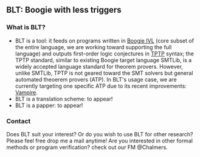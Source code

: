 ## BLT: Boogie with less triggers 


<!-- You can use the [editor on GitHub](https://github.com/emptylambda/BLT/edit/master/README.md) to maintain and preview the content for your website in Markdown files. -->
<!-- Whenever you commit to this repository, GitHub Pages will run [Jekyll](https://jekyllrb.com/) to rebuild the pages in your site, from the content in your Markdown files. -->
<!-- ### Markdown -->
<!-- Markdown is a lightweight and easy-to-use syntax for styling your writing. It includes conventions for -->
<!-- ```markdown -->
<!-- Syntax highlighted code block -->

<!-- # Header 1 -->
<!-- ## Header 2 -->
<!-- ### Header 3 -->

<!-- - Bulleted -->
<!-- - List -->

<!-- 1. Numbered -->
<!-- 2. List -->

<!-- **Bold** and _Italic_ and `Code` text -->

<!-- [Link](url) and ![Image](src) -->
<!-- ``` -->
<!-- For more details see [GitHub Flavored Markdown](https://guides.github.com/features/mastering-markdown/). -->
<!-- ### Jekyll Themes -->

<!-- Your Pages site will use the layout and styles from the Jekyll theme you have selected in your [repository settings](https://github.com/emptylambda/BLT/settings). The name of this theme is saved in the Jekyll `_config.yml` configuration file. -->

### What is BLT?
- BLT is a tool: it feeds on programs written in [Boogie IVL](https://www.microsoft.com/en-us/research/project/boogie-an-intermediate-verification-language/) (core subset of the entire language, we are working toward supporting the full language) and outputs first-order logic conjectures in [TPTP](http://www.cs.miami.edu/~tptp/) syntax; the TPTP standard, similar to existing Boogie target language SMTLib, is a widely accepted language standard for theorem provers. However, unlike SMTLib, TPTP is not geared toward the SMT solvers but general automated theoerem provers (ATP). In BLT's usage case, we are currently targeting one specific ATP due to its recent improvements: [Vampire](http://www.vprover.org/). 
- BLT is a translation scheme: to appear!
- BLT is a papper: to appear!

### Contact
Does BLT suit your interest? Or do you wish to use BLT for other research? Please feel free drop me a mail anytime!
Are you interested in other formal methods or program verification? check out our FM @Chalmers. 

